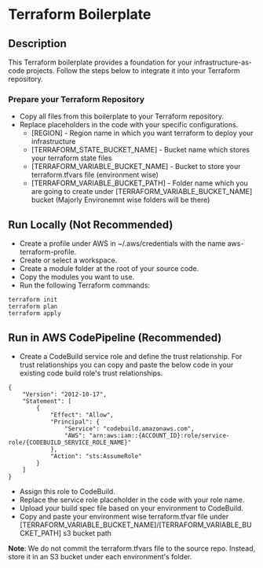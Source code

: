 # Terraform Boilerplate

## Description

This Terraform boilerplate provides a foundation for your infrastructure-as-code projects. Follow the steps below to integrate it into your Terraform repository.

### Prepare your Terraform Repository

- Copy all files from this boilerplate to your Terraform repository.
- Replace placeholders in the code with your specific configurations.
  - [REGION] - Region name in which you want terraform to deploy your infrastructure
  - [TERRAFORM_STATE_BUCKET_NAME] - Bucket name which stores your terraform state files
  - [TERRAFORM_VARIABLE_BUCKET_NAME] - Bucket to store your terraform.tfvars file (environment wise)
  - [TERRAFORM_VARIABLE_BUCKET_PATH] - Folder name which you are going to create under [TERRAFORM_VARIABLE_BUCKET_NAME] bucket (Majorly Environemnt wise folders will be there)

## Run Locally (Not Recommended)

- Create a profile under AWS in ~/.aws/credentials with the name aws-terraform-profile.
- Create or select a workspace.
- Create a module folder at the root of your source code.
- Copy the modules you want to use.
- Run the following Terraform commands:

```
terraform init
terraform plan
terraform apply
```

## Run in AWS CodePipeline (Recommended)

- Create a CodeBuild service role and define the trust relationship. For trust relationships you can copy and paste the below code in your existing code build role's trust relationships.

```
{
    "Version": "2012-10-17",
    "Statement": [
        {
            "Effect": "Allow",
            "Principal": {
                "Service": "codebuild.amazonaws.com",
                "AWS": "arn:aws:iam::{ACCOUNT_ID}:role/service-role/{CODEBUILD_SERVICE_ROLE_NAME}"
            },
            "Action": "sts:AssumeRole"
        }
    ]
}
```

- Assign this role to CodeBuild.
- Replace the service role placeholder in the code with your role name.
- Upload your build spec file based on your environment to CodeBuild.
- Copy and paste your environment wise terraform.tfvar file under [TERRAFORM_VARIABLE_BUCKET_NAME]/[TERRAFORM_VARIABLE_BUCKET_PATH] s3 bucket path

**Note**: We do not commit the terraform.tfvars file to the source repo.
Instead, store it in an S3 bucket under each environment's folder.
